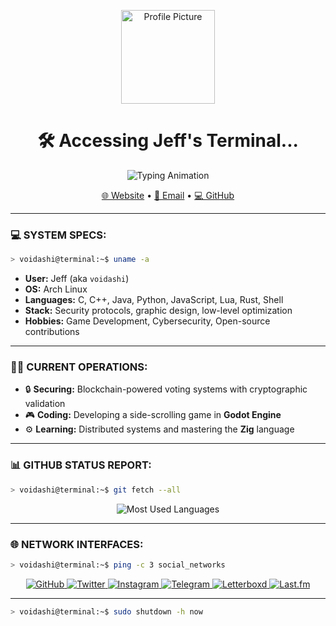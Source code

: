 <p align="center">
  <img src="https://github.com/voidashi.png" width="150px" alt="Profile Picture">
</p>

<h1 align="center">🛠️ Accessing Jeff's Terminal...</h1>

<p align="center">
  <img src="https://readme-typing-svg.demolab.com?font=Fira+Code&weight=600&size=20&pause=1000&color=01F31F&center=true&vCenter=true&width=435&lines=Computer+Science+Student;Tech+Enthusiast;Low-level+Language+Fan" alt="Typing Animation">
</p>

<p align="center">
  <a href="https://虚.net" target="_blank">🌐 Website</a> •
  <a href="mailto:jeffmbueno@duck.com" target="_blank">📧 Email</a> •
  <a href="https://github.com/voidashi" target="_blank">💻 GitHub</a>
</p>

---

### 💻 SYSTEM SPECS:

```bash
> voidashi@terminal:~$ uname -a
```
- **User:** Jeff (aka `voidashi`)
- **OS:** Arch Linux
- **Languages:** C, C++, Java, Python, JavaScript, Lua, Rust, Shell  
- **Stack:** Security protocols, graphic design, low-level optimization  
- **Hobbies:** Game Development, Cybersecurity, Open-source contributions

---

### 🧑‍💻 CURRENT OPERATIONS:

- 🔒 **Securing:** Blockchain-powered voting systems with cryptographic validation  
- 🎮 **Coding:** Developing a side-scrolling game in **Godot Engine**  
- ⚙️ **Learning:** Distributed systems and mastering the **Zig** language  

---

### 📊 GITHUB STATUS REPORT:

```bash
> voidashi@terminal:~$ git fetch --all
```

<p align="center">
  <img src="https://github-readme-stats.vercel.app/api/top-langs/?username=voidashi&layout=compact&theme=dark" alt="Most Used Languages">
</p>

---

### 🌐 NETWORK INTERFACES:

```bash
> voidashi@terminal:~$ ping -c 3 social_networks
```

<p align="center">
  <a href="https://github.com/voidashi" target="_blank">
    <img src="https://img.shields.io/badge/GitHub-181717?style=for-the-badge&logo=github&logoColor=white" alt="GitHub">
  </a>
  <a href="https://twitter.com/jeffmzb" target="_blank">
    <img src="https://img.shields.io/badge/Twitter-1DA1F2?style=for-the-badge&logo=twitter&logoColor=white" alt="Twitter">
  </a>
  <a href="https://instagram.com/jeffmzb" target="_blank">
    <img src="https://img.shields.io/badge/Instagram-E4405F?style=for-the-badge&logo=instagram&logoColor=white" alt="Instagram">
  </a>
  <a href="https://t.me/jeffmbueno" target="_blank">
    <img src="https://img.shields.io/badge/Telegram-2CA5E0?style=for-the-badge&logo=telegram&logoColor=white" alt="Telegram">
  </a>
  <a href="https://letterboxd.com/jeffmbueno" target="_blank">
    <img src="https://img.shields.io/badge/Letterboxd-00A300?style=for-the-badge&logo=letterboxd&logoColor=white" alt="Letterboxd">
  </a>
  <a href="https://last.fm/user/jeffbuenx" target="_blank">
    <img src="https://img.shields.io/badge/Last.fm-D14836?style=for-the-badge&logo=last.fm&logoColor=white" alt="Last.fm">
  </a>
</p>

---

```bash
> voidashi@terminal:~$ sudo shutdown -h now
```
